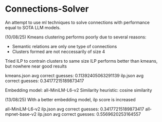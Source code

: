 # Connections-Solver
An attempt to use ml techniques to solve connections with performance equal to SOTA LLM models.

(10/08/25)
Kmeans clustering performs poorly due to several reasons:
- Semantic relations are only one type of connections
- Clusters formed are not neccessarily of size 4

Tried ILP to contrain clusters to same size
ILP performs better than kmeans, but nowhere near good results

kmeans.json avg correct guesses: 0.11392405063291139
ilp.json avg correct guesses: 0.34177215189873417

Embedding model: all-MiniLM-L6-v2
Similarity heuristic: cosine similarity

(13/08/25)
With a better embedding model, ilp score is increased

all-MiniLM-L6-v2  ilp.json avg correct guesses: 0.34177215189873417
all-mpnet-base-v2 ilp.json avg correct guesses: 0.5569620253164557